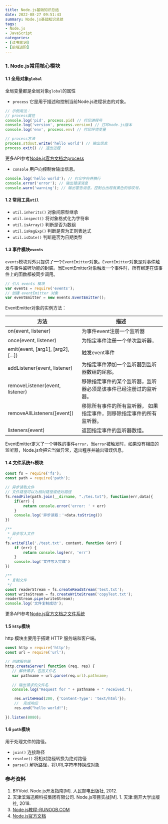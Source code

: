 ```yaml
---
title: Node.js基础知识总结
date: 2022-08-27 09:51:43
summary: Node.js基础知识总结
tags:
- Node.js
- JavaScript
categories:
- [读书笔记]
- [前端进阶]
---
```


### 1. Node.js常用核心模块
#### 1.1 全局对象`global`
全局变量都是全局对象`global`的属性
- `process`
它是用于描述和控制当前Node.js进程状态的对象。
```js
// 示例用法：
// process属性
console.log('pid', process.pid) // 打印进程号
console.log('version', process.version) // 打印node.js版本
console.log('env', process.env) // 打印环境变量

// process方法
process.stdout.write('hello world') // 输出信息
process.exit() // 退出进程
```
更多API参考[Node.js官方文档之process](https://nodejs.org/dist/latest-v18.x/docs/api/process.html)

- `console`
用户向控制台输出信息。
```js
console.log('hello world'); // 打印字符并换行
console.error('error'); // 输出错误消息
console.warn('warning'); // 输出警告消息。控制台出现有黄色的惊叹号。
```
#### 1.2 常用工具`util`
- `util.inherits()` 对象间原型继承
- `util.inspect()` 将对象格式化为字符串
- `util.isArray()` 判断是否为数组
- `util.isRegExp()` 判断是否为正则表达式
- `util.isDate()` 判断是否为日期类型

#### 1.3 事件模块`events`
`events`模块对外只提供了一个`EventEmitter`对象。`EventEmitter`对象是对事件触发与事件监听功能的封装。当EventEmitter对象触发一个事件时，所有绑定在该事件上的函数都被同步调用。
```js
// 引入 events 模块
var events = require('events');
// 创建 eventEmitter 对象
var eventEmitter = new events.EventEmitter();
```
EventEmitter对象的实例方法：

| 方法 | 描述 |
| -- | -- |
|on(event, listener)|为事件event注册一个监听器|
|once(event, listener)|为指定事件注册一个单次监听器，|
|emit(event, [arg1], [arg2], [...])|触发event事件|
|addListener(event, listener)|为指定事件添加一个监听器到监听器数组的尾部。|
|removeListener(event, listener)|移除指定事件的某个监听器，监听器必须是该事件已经注册过的监听器。|
|removeAllListeners([event])|移除所有事件的所有监听器， 如果指定事件，则移除指定事件的所有监听器。|
|listeners(event)|返回指定事件的监听器数组。|

EventEmitter定义了一个特殊的事件`error`，当`error`被触发时，如果没有相应的监听器，Node.js会把它当做异常，退出程序并输出错误信息。

#### 1.4 文件系统`fs`模块
```js
const fs = require('fs');
const path = require('path');

// 异步读取文件
// 文件路径可以为相对路径或绝对路径
fs.readFile(path.join(__dirname, "./tes.txt"), function(err,data){
    if(err) {
        return console.error('error: ' + err)
    }
    console.log('异步读取：'+data.toString())
})

/**
 * 异步写入文件
 */
fs.writeFile('./test.txt', content, function (err) {
    if (err) {
        return console.log(err, 'err')
    }
    console.log('文件写入完成')
})

/**
 * 复制文件
 */
const readerStream = fs.createReadStream('test.txt');
const writeStream = fs.createWriteStream('copyTest.txt');
readerStream.pipe(writeStream);
console.log('文件复制成功');
```
更多API参考[Node.js官方文档之文件系统](https://nodejs.org/dist/latest-v18.x/docs/api/fs.html)

#### 1.5 `http`模块
http 模块主要用于搭建 HTTP 服务端和客户端。
```js
const http = require('http');
const url = require('url');

// 创建服务器
http.createServer( function (req, res) {  
   // 解析请求，包括文件名
   var pathname = url.parse(req.url).pathname;
   
   // 输出请求的文件名
   console.log("Request for " + pathname + " received.");

    res.writeHead(200, {'Content-Type': 'text/html'});   
    //  完成响应
    res.end("hello world!"); 
     
}).listen(8080);
```

#### 1.6 `path`模块
用于处理文件的路径。
- `join()` 连接路径
- `resolve()` 将相对路径转换为绝对路径
- `parse()` 解析路径，将URL字符串转换成对象


### 参考资料
1. BYVoid. Node.js开发指南[M]. 人民邮电出版社, 2012.
2. 天津滨海迅腾科技集团有限公司. Node.js项目实战[M]. 1. 天津:南开大学出版社, 2018.
3. [Node.js教程-RUNOOB.COM](https://www.runoob.com/nodejs/nodejs-tutorial.html)
4. [Node.js官方文档](https://nodejs.org/dist/latest-v18.x/docs/api/)